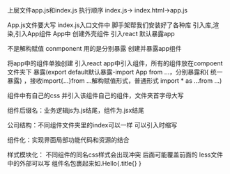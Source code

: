 上层文件app.js和index.js
执行顺序 index.js-> index.html->app.js

App.js文件要大写
index.js入口文件中 脚手架帮我们安装好了各种库  引入库,渲染,引入App组件
App中 创建外壳组件
      引入react
      默认暴露app

不是解构赋值 conmponent  用的是分别暴露
创建并暴露app组件

将app中的组件单独创建
      引入react
      app中引入组件，所有的组件放在compoent文件夹下
      暴露(export default默认暴露-import App from ...，分别暴露和{ 统一暴露} ，接收import{...}from ...解构赋值形式，普通形式 import * as ...from ...)


组件中有自己的css 并引入该组件自己的组件，文件夹首字母大写


组件后缀名：业务逻辑js为.js结尾，组件为.jsx结尾

公司结构：不同组件文件夹里的index可以一样 可以引入时缩写

组件化：实现界面局部功能代码和资源的结合

样式模块化：
      不同组件的同名css样式会出现冲突  后面可能覆盖前面的
      less文件中的外部可以写 组件名包裹起来如.Hello{.title{} }
